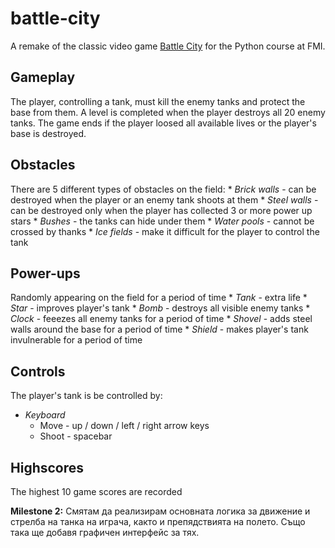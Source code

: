 battle-city
===========

A remake of the classic video game [Battle City](https://en.wikipedia.org/wiki/Battle_City_%28video_game%29) for the Python course at FMI.

Gameplay
--------
The player, controlling a tank, must kill the enemy tanks and protect the base from them. A level is completed when the player destroys all 20 enemy tanks. The game ends if the player loosed all available lives or the player's base is destroyed.

Obstacles
---------
There are 5 different types of obstacles on the field:
    * _Brick walls_ - can be destroyed when the player or an enemy tank shoots at them
    * _Steel walls_ - can be destroyed only when the player has collected 3 or more power up stars
    * _Bushes_ - the tanks can hide under them
    * _Water pools_ - cannot be crossed by thanks
    * _Ice fields_ - make it difficult for the player to control the tank

Power-ups
-------
Randomly appearing on the field for a period of time
    * _Tank_ - extra life
    * _Star_ - improves player's tank
    * _Bomb_ - destroys all visible enemy tanks
    * _Clock_ - feeezes all enemy tanks for a period of time
    * _Shovel_ - adds steel walls around the base for a period of time
    * _Shield_ - makes player's tank invulnerable for a period of time

Controls
--------
The player's tank is be controlled by:
* _Keyboard_
    * Move - up / down / left / right arrow keys
    * Shoot - spacebar

Highscores
----------
The highest 10 game scores are recorded


__Milestone 2:__
Смятам да реализирам основната логика за движение и стрелба на танка на играча, както и препядствията на полето. Също така ще добавя графичен интерфейс за тях.
